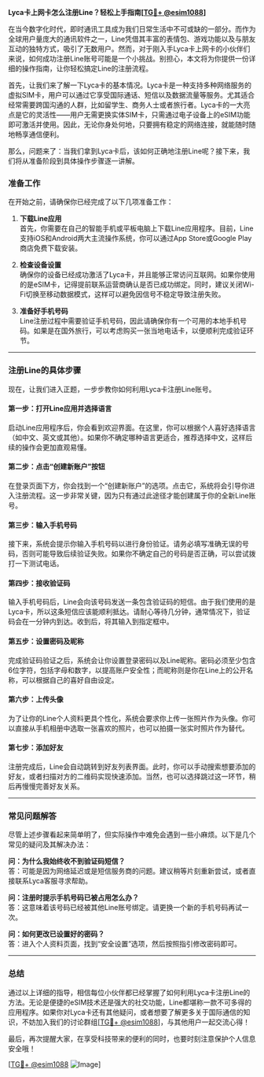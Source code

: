 **Lyca卡上网卡怎么注册Line？轻松上手指南[[TG💪+ @esim1088](https://t.me/s/esim1088)]**

在当今数字化时代，即时通讯工具成为我们日常生活中不可或缺的一部分。而作为全球用户量庞大的通讯软件之一，Line凭借其丰富的表情包、游戏功能以及与朋友互动的独特方式，吸引了无数用户。然而，对于刚入手Lyca卡上网卡的小伙伴们来说，如何成功注册Line账号可能是一个小挑战。别担心，本文将为你提供一份详细的操作指南，让你轻松搞定Line的注册流程。

首先，让我们来了解一下Lyca卡的基本情况。Lyca卡是一种支持多种网络服务的虚拟SIM卡，用户可以通过它享受国际通话、短信以及数据流量等服务。尤其适合经常需要跨国沟通的人群，比如留学生、商务人士或者旅行者。Lyca卡的一大亮点是它的灵活性——用户无需更换实体SIM卡，只需通过电子设备上的eSIM功能即可激活并使用。因此，无论你身处何地，只要拥有稳定的网络连接，就能随时随地畅享通信便利。

那么，问题来了：当我们拿到Lyca卡后，该如何正确地注册Line呢？接下来，我们将从准备阶段到具体操作步骤逐一讲解。

### **准备工作**
在开始之前，请确保你已经完成了以下几项准备工作：

1. **下载Line应用**  
   首先，你需要在自己的智能手机或平板电脑上下载Line应用程序。目前，Line支持iOS和Android两大主流操作系统，你可以通过App Store或Google Play商店免费下载安装。

2. **检查设备设置**  
   确保你的设备已经成功激活了Lyca卡，并且能够正常访问互联网。如果你使用的是eSIM卡，记得提前联系运营商确认是否已成功绑定。同时，建议关闭Wi-Fi切换至移动数据模式，这样可以避免因信号不稳定导致注册失败。

3. **准备好手机号码**  
   Line注册过程中需要验证手机号码，因此请确保你有一个可用的本地手机号码。如果是在国外旅行，可以考虑购买一张当地电话卡，以便顺利完成验证环节。

---

### **注册Line的具体步骤**
现在，让我们进入正题，一步步教你如何利用Lyca卡注册Line账号。

#### **第一步：打开Line应用并选择语言**
启动Line应用程序后，你会看到欢迎界面。在这里，你可以根据个人喜好选择语言（如中文、英文或其他）。如果你不确定哪种语言更适合，推荐选择中文，这样后续的操作会更加直观易懂。

#### **第二步：点击“创建新账户”按钮**
在登录页面下方，你会找到一个“创建新账户”的选项。点击它，系统将会引导你进入注册流程。这一步非常关键，因为只有通过此途径才能创建属于你的全新Line账号。

#### **第三步：输入手机号码**
接下来，系统会提示你输入手机号码以进行身份验证。请务必填写准确无误的号码，否则可能导致后续验证失败。如果你不确定自己的号码是否正确，可以尝试拨打一下测试电话。

#### **第四步：接收验证码**
输入手机号码后，Line会向该号码发送一条包含验证码的短信。由于我们使用的是Lyca卡，所以这条短信应该能顺利抵达。请耐心等待几分钟，通常情况下，验证码会在一分钟内到达。收到后，将其输入到指定框中。

#### **第五步：设置密码及昵称**
完成验证码验证之后，系统会让你设置登录密码以及Line昵称。密码必须至少包含6位字符，包括字母和数字，以提高账户安全性；而昵称则是你在Line上的公开名称，可以根据自己的喜好自由设定。

#### **第六步：上传头像**
为了让你的Line个人资料更具个性化，系统会要求你上传一张照片作为头像。你可以直接从手机相册中选取一张喜欢的照片，也可以拍摄一张实时照片作为替代。

#### **第七步：添加好友**
注册完成后，Line会自动跳转到好友列表界面。此时，你可以手动搜索想要添加的好友，或者扫描对方的二维码实现快速添加。当然，也可以选择跳过这一环节，稍后再慢慢完善好友关系。

---

### **常见问题解答**
尽管上述步骤看起来简单明了，但实际操作中难免会遇到一些小麻烦。以下是几个常见的疑问及其解决办法：

**问：为什么我始终收不到验证码短信？**  
答：可能是因为网络延迟或是短信服务商的问题。建议稍等片刻重新尝试，或者直接联系Lyca客服寻求帮助。

**问：注册时提示手机号码已被占用怎么办？**  
答：这意味着该号码已经被其他Line账号绑定。请更换一个新的手机号码再试一次。

**问：如何更改已设置好的密码？**  
答：进入个人资料页面，找到“安全设置”选项，然后按照指引修改密码即可。

---

### **总结**
通过以上详细的指导，相信每位小伙伴都已经掌握了如何利用Lyca卡注册Line的方法。无论是便捷的eSIM技术还是强大的社交功能，Line都堪称一款不可多得的应用程序。如果你对Lyca卡还有其他疑问，或者想要了解更多关于国际通信的知识，不妨加入我们的讨论群组[[TG💪+ @esim1088](https://t.me/s/esim1088)]，与其他用户一起交流心得！

最后，再次提醒大家，在享受科技带来的便利的同时，也要时刻注意保护个人信息安全哦！  

[[TG💪+ @esim1088](https://t.me/s/esim1088) ![Image](https://i.postimg.cc/4NQfJmqS/Snipaste-2025-05-13-00-14-12.png)]